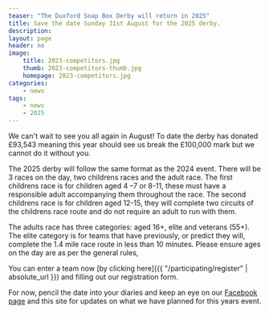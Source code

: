 ```yaml
---
teaser: "The Duxford Soap Box Derby will return in 2025"
title: Save the date Sunday 31st August for the 2025 derby.
description:
layout: page
header: no
image: 
    title: 2023-competitors.jpg
    thumb: 2023-competitors-thumb.jpg
    homepage: 2023-competitors.jpg
categories:
    - news
tags:
    - news
    - 2025
---
```


We can't wait to see you all again in August! To date the derby has donated £93,543 meaning this year should see us break the £100,000 mark but we cannot do it without you.

The 2025 derby will follow the same format as the 2024 event. There will be 3 races on the day, two childrens races and the adult race. The first childrens race is for children aged 4 –7 or 8-11, these must have a responsible adult accompanying them throughout the race. The second childrens race is for children aged 12-15, they will complete two circuits of the childrens race route and do not require an adult to run with them.

The adults race has three categories: aged 16+, elite and veterans (55+). The elite category is for teams that have previously, or predict they will, complete the 1.4 mile race route in less than 10 minutes. Please ensure ages on the day are as per the general rules,

You can enter a team now [by clicking here]({{ "/participating/register" | absolute_url }}) and filling out our registration form.

For now, pencil the date into your diaries and keep an eye on our [Facebook page](https://www.facebook.com/DuxfordSoapBoxDerby) and this site for updates on what we have planned for this years event.
